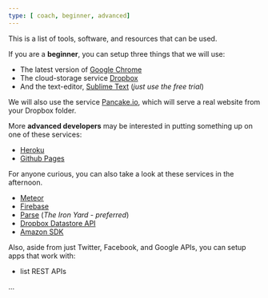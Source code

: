 ```yaml
---
type: [ coach, beginner, advanced]
---
```


This is a list of tools, software, and resources that can be used.

If you are a **beginner**, you can setup three things that we will use:

- The latest version of [Google Chrome](https://www.google.com/intl/en/chrome/browser/)
- The cloud-storage service [Dropbox](https://www.dropbox.com/)
- And the text-editor, [Sublime Text](http://www.sublimetext.com/2) (_just use the free trial_)

We will also use the service [Pancake.io](https://pancake.io/), which will serve a real website from your Dropbox folder.

More **advanced developers** may be interested in putting something up on one of these services:

- [Heroku](https://dashboard.heroku.com/apps)
- [Github Pages](https://pages.github.com/)

For anyone curious, you can also take a look at these services in the afternoon.

- [Meteor](https://www.meteor.com/)
- [Firebase](https://www.firebase.com/)
- [Parse](https://www.parse.com/) (_The Iron Yard - preferred_)
- [Dropbox Datastore API](https://www.dropbox.com/developers/datastore/sdks/js)
- [Amazon SDK](https://aws.amazon.com/sdkforbrowser/)

Also, aside from just Twitter, Facebook, and Google APIs, you can setup apps that work with:

- list REST APIs

...


<!-- ---

Next: [Inspiration](/#/01-Inspiration--inspiration.md)<br>
Previous: [Welcome](/#/00-welcome--welcome.md)
 -->
